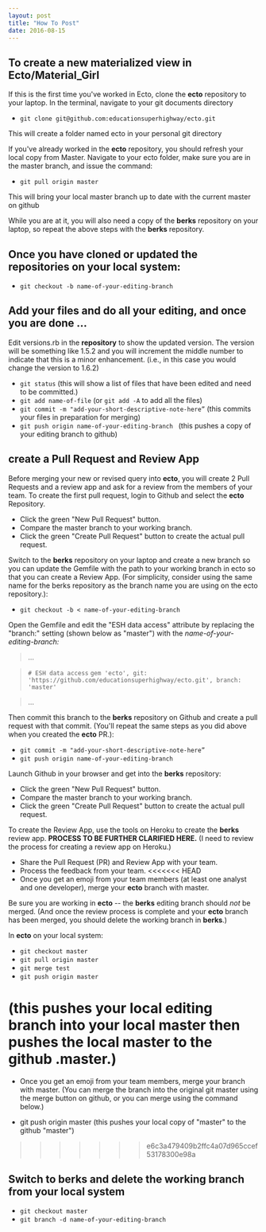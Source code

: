 ```yaml
---
layout: post
title: "How To Post"
date: 2016-08-15
---
```


To create a new materialized view in Ecto/Material_Girl
--

If this is the first time you've worked in Ecto, clone the **ecto** repository to your laptop. 
In the terminal, navigate to your git documents directory

- `git clone git@github.com:educationsuperhighway/ecto.git`

This will create a folder named ecto in your personal git directory

If you've already worked in the **ecto** repository, you should refresh your local copy from Master. Navigate to your ecto folder, make sure you are in the master branch, and issue the command:

- `git pull origin master`

This will bring your local master branch up to date with the current master on github

While you are at it, you will also need a copy of the **berks** repository on your laptop, so repeat the above steps with the **berks** repository.

Once you have cloned or updated the repositories on your local system:
---------------------------------------------------------

- `git checkout -b name-of-your-editing-branch`

Add your files and do all your editing, and once you are done ... 
----------------------------------------------

Edit versions.rb in the **repository** to show the updated version. The version will be something like 1.5.2 and you will increment the middle number to indicate that this is a minor enhancement. (i.e., in this case you would change the version to 1.6.2)

- `git status`
(this will show a list of files that have been edited and need to be committed.)
- `git add name-of-file` (or `git add -A` to add all the files)
- `git commit -m "add-your-short-descriptive-note-here”`
(this commits your files in preparation for merging)
- `git push origin name-of-your-editing-branch `
(this pushes a copy of your editing branch to github)

create a Pull Request and Review App
--

Before merging your new or revised query into **ecto**, you will create 2 Pull Requests and a review app and ask for a review from the members of your team. To create the first pull request, login to Github and select the **ecto** Repository.

- Click the green "New Pull Request" button.
- Compare the master branch to your working branch.
- Click the green "Create Pull Request" button to create the actual pull request.

Switch to the **berks** repository on your laptop and create a new branch so you can update the Gemfile with the path to your working branch in ecto so that you can create a Review App. (For simplicity, consider using the same name for the berks repository as the branch name you are using on the ecto repository.):

- `git checkout -b < name-of-your-editing-branch`

Open the Gemfile and edit the "ESH data access" attribute by replacing the "branch:" setting (shown below as "master") with the _name-of-your-editing-branch:_

>... 

> `# ESH data access`
`gem 'ecto', git: 'https://github.com/educationsuperhighway/ecto.git', branch: 'master'`

>...

Then commit this branch to the **berks** repository on Github and create a pull request with that commit. (You'll repeat the same steps as you did above when you created the **ecto** PR.):

- `git commit -m "add-your-short-descriptive-note-here”`
- `git push origin name-of-your-editing-branch `

Launch Github in your browser and get into the **berks** repository: 

- Click the green "New Pull Request" button.
- Compare the master branch to your working branch.
- Click the green "Create Pull Request" button to create the actual pull request.

To create the Review App, use the tools on Heroku to create the **berks** review app. **PROCESS TO BE FURTHER CLARIFIED HERE.** (I need to review the process for creating a review app on Heroku.)

- Share the Pull Request (PR) and Review App with your team.
- Process the feedback from your team.
<<<<<<< HEAD
- Once you get an emoji from your team members (at least one analyst and one developer), merge your **ecto** branch with master.

Be sure you are working in **ecto** -- the **berks** editing branch should *not* be merged. (And once the review process is complete and your **ecto** branch has been merged, you should delete the working branch in **berks**.)

In **ecto** on your local system: 

- `git checkout master`
- `git pull origin master`
- `git merge test`
- `git push origin master`

(this pushes your local editing branch into your local master then pushes the local master to the github .master.)
=======
- Once you get an emoji from your team members, merge your branch with master. (You can merge the branch into the original git master using the merge button on github, or you can merge using the command below.)

- git push origin master (this pushes your local copy of "master" to the github "master")
>>>>>>> e6c3a479409b2ffc4a07d965ccef53178300e98a

Switch to **berks** and delete the working branch from your local system
------------------------------------------------

- `git checkout master`
- `git branch -d name-of-your-editing-branch`